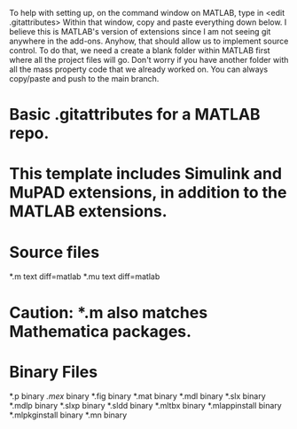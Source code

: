 To help with setting up, on the command window on MATLAB, type in <edit .gitattributes>
Within that window, copy and paste everything down below. I believe this is MATLAB's version of extensions since I am not seeing git anywhere in the add-ons. Anyhow, that should allow us to implement source control. To do that, we need a create a blank folder within MATLAB first where all the project files will go. Don't worry if you have another folder with all the mass property code that we already worked on. You can always copy/paste and push to the main branch. 

# Basic .gitattributes for a MATLAB repo. 
# This template includes Simulink and MuPAD extensions, in addition to the MATLAB extensions. 

# Source files 
*.m text diff=matlab 
*.mu text diff=matlab 
  
# Caution: *.m also matches Mathematica packages. 
  
# Binary Files 
*.p binary 
*.mex* binary 
*.fig binary 
*.mat binary 
*.mdl binary 
*.slx binary 
*.mdlp binary 
*.slxp binary 
*.sldd binary 
*.mltbx binary
*.mlappinstall binary 
*.mlpkginstall binary 
*.mn binary 
